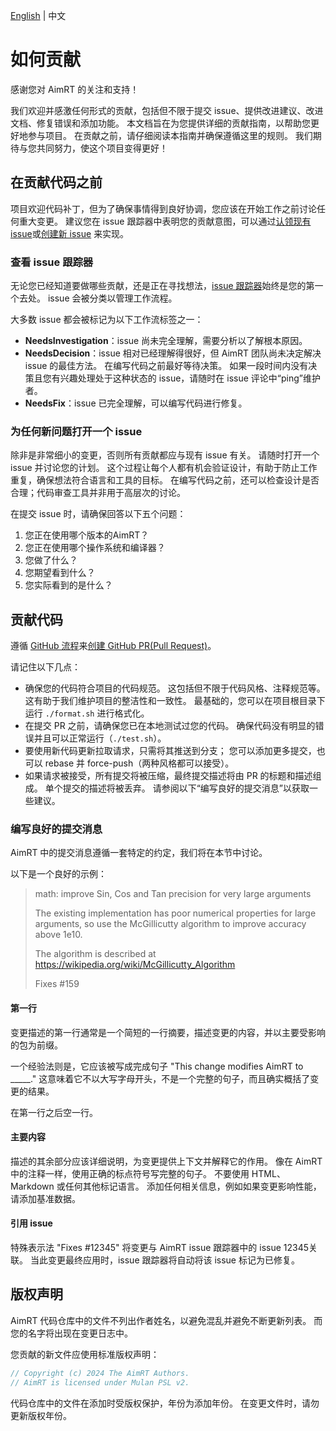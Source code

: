 [English](CONTRIBUTING.md) | 中文

# 如何贡献

感谢您对 AimRT 的关注和支持！

我们欢迎并感激任何形式的贡献，包括但不限于提交 issue、提供改进建议、改进文档、修复错误和添加功能。
本文档旨在为您提供详细的贡献指南，以帮助您更好地参与项目。
在贡献之前，请仔细阅读本指南并确保遵循这里的规则。
我们期待与您共同努力，使这个项目变得更好！

## 在贡献代码之前

项目欢迎代码补丁，但为了确保事情得到良好协调，您应该在开始工作之前讨论任何重大变更。
建议您在 issue 跟踪器中表明您的贡献意图，可以通过[认领现有 issue](https://github.com/AimRT/AimRT/issues)或[创建新 issue](https://github.com/AimRT/AimRT/issues/new) 来实现。

### 查看 issue 跟踪器

无论您已经知道要做哪些贡献，还是正在寻找想法，[issue 跟踪器](https://github.com/AimRT/AimRT/issues)始终是您的第一个去处。
issue 会被分类以管理工作流程。

大多数 issue 都会被标记为以下工作流标签之一：

- **NeedsInvestigation**：issue 尚未完全理解，需要分析以了解根本原因。
- **NeedsDecision**：issue 相对已经理解得很好，但 AimRT 团队尚未决定解决 issue 的最佳方法。
  在编写代码之前最好等待决策。
  如果一段时间内没有决策且您有兴趣处理处于这种状态的 issue，请随时在 issue 评论中“ping”维护者。
- **NeedsFix**：issue 已完全理解，可以编写代码进行修复。

### 为任何新问题打开一个 issue

除非是非常细小的变更，否则所有贡献都应与现有 issue 有关。
请随时打开一个 issue 并讨论您的计划。
这个过程让每个人都有机会验证设计，有助于防止工作重复，确保想法符合语言和工具的目标。
在编写代码之前，还可以检查设计是否合理；代码审查工具并非用于高层次的讨论。

在提交 issue 时，请确保回答以下五个问题：

1. 您正在使用哪个版本的AimRT？
2. 您正在使用哪个操作系统和编译器？
3. 您做了什么？
4. 您期望看到什么？
5. 您实际看到的是什么？

## 贡献代码

遵循 [GitHub 流程](https://docs.github.com/en/get-started/quickstart/github-flow)来[创建 GitHub PR(Pull Request)](https://docs.github.com/en/get-started/quickstart/github-flow#create-a-pull-request)。

请记住以下几点：

- 确保您的代码符合项目的代码规范。
  这包括但不限于代码风格、注释规范等。这有助于我们维护项目的整洁性和一致性。
  最基础的，您可以在项目根目录下运行 `./format.sh` 进行格式化。
- 在提交 PR 之前，请确保您已在本地测试过您的代码。 确保代码没有明显的错误并且可以正常运行（`./test.sh`）。
- 要使用新代码更新拉取请求，只需将其推送到分支； 您可以添加更多提交，也可以 rebase 并 force-push（两种风格都可以接受）。
- 如果请求被接受，所有提交将被压缩，最终提交描述将由 PR 的标题和描述组成。
  单个提交的描述将被丢弃。 请参阅以下“编写良好的提交消息”以获取一些建议。

### 编写良好的提交消息

AimRT 中的提交消息遵循一套特定的约定，我们将在本节中讨论。

以下是一个良好的示例：
> math: improve Sin, Cos and Tan precision for very large arguments
>
> The existing implementation has poor numerical properties for large arguments, so use the McGillicutty algorithm to improve accuracy above 1e10.
>
> The algorithm is described at <https://wikipedia.org/wiki/McGillicutty_Algorithm>
>
> Fixes #159

#### 第一行

变更描述的第一行通常是一个简短的一行摘要，描述变更的内容，并以主要受影响的包为前缀。

一个经验法则是，它应该被写成完成句子 "This change modifies AimRT to _____." 这意味着它不以大写字母开头，不是一个完整的句子，而且确实概括了变更的结果。

在第一行之后空一行。

#### 主要内容

描述的其余部分应该详细说明，为变更提供上下文并解释它的作用。
像在 AimRT 中的注释一样，使用正确的标点符号写完整的句子。
不要使用 HTML、Markdown 或任何其他标记语言。
添加任何相关信息，例如如果变更影响性能，请添加基准数据。

#### 引用 issue

特殊表示法 "Fixes #12345" 将变更与 AimRT issue 跟踪器中的 issue 12345关联。
当此变更最终应用时，issue 跟踪器将自动将该 issue 标记为已修复。

## 版权声明

AimRT 代码仓库中的文件不列出作者姓名，以避免混乱并避免不断更新列表。
而您的名字将出现在变更日志中。

您贡献的新文件应使用标准版权声明：

```cpp
// Copyright (c) 2024 The AimRT Authors.
// AimRT is licensed under Mulan PSL v2.
```

代码仓库中的文件在添加时受版权保护，年份为添加年份。
在变更文件时，请勿更新版权年份。
